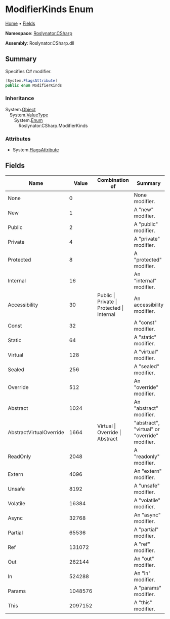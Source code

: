 <a name="_top"></a>

# ModifierKinds Enum

[Home](../../../README.md#_top) &#x2022; [Fields](#fields)

**Namespace**: [Roslynator.CSharp](../README.md#_top)

**Assembly**: Roslynator\.CSharp\.dll

## Summary

Specifies C\# modifier\.

```csharp
[System.FlagsAttribute]
public enum ModifierKinds
```

### Inheritance

System\.[Object](https://docs.microsoft.com/en-us/dotnet/api/system.object)\
&emsp;System\.[ValueType](https://docs.microsoft.com/en-us/dotnet/api/system.valuetype)\
&emsp;&emsp;System\.[Enum](https://docs.microsoft.com/en-us/dotnet/api/system.enum)\
&emsp;&emsp;&emsp;Roslynator\.CSharp\.ModifierKinds

### Attributes

* System\.[FlagsAttribute](https://docs.microsoft.com/en-us/dotnet/api/system.flagsattribute)

## Fields

| Name | Value | Combination of | Summary |
| ---- | ----- | -------------- | ------- |
| None | 0 | | None modifier\. |
| New | 1 | | A "new" modifier\. |
| Public | 2 | | A "public" modifier\. |
| Private | 4 | | A "private" modifier\. |
| Protected | 8 | | A "protected" modifier\. |
| Internal | 16 | | An "internal" modifier\. |
| Accessibility | 30 | Public \| Private \| Protected \| Internal | An accessibility modifier\. |
| Const | 32 | | A "const" modifier\. |
| Static | 64 | | A "static" modifier\. |
| Virtual | 128 | | A "virtual" modifier\. |
| Sealed | 256 | | A "sealed" modifier\. |
| Override | 512 | | An "override" modifier\. |
| Abstract | 1024 | | An "abstract" modifier\. |
| AbstractVirtualOverride | 1664 | Virtual \| Override \| Abstract | "abstract", "virtual" or "override" modifier\. |
| ReadOnly | 2048 | | A "readonly" modifier\. |
| Extern | 4096 | | An "extern" modifier\. |
| Unsafe | 8192 | | A "unsafe" modifier\. |
| Volatile | 16384 | | A "volatile" modifier\. |
| Async | 32768 | | An "async" modifier\. |
| Partial | 65536 | | A "partial" modifier\. |
| Ref | 131072 | | A "ref" modifier\. |
| Out | 262144 | | An "out" modifier\. |
| In | 524288 | | An "in" modifier\. |
| Params | 1048576 | | A "params" modifier\. |
| This | 2097152 | | A "this" modifier\. |

